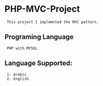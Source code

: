 # PHP-MVC-Project
     This project I implemnted the MVC pattern.
     
## Programing Language
     PHP with MYSQL 

## Language Supported:
     1- Arabic
     2- English
        
